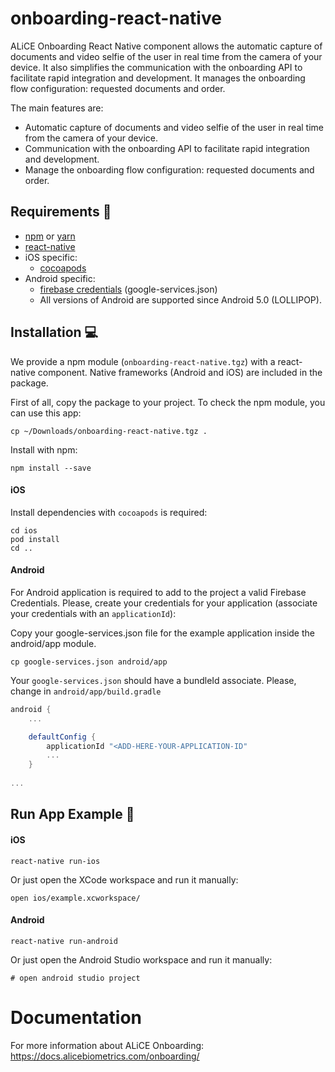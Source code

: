 # onboarding-react-native

ALiCE Onboarding React Native component allows the automatic capture of documents and video selfie of the user in real time from the camera of your device. It also simplifies the communication with the onboarding API to facilitate rapid integration and development. It manages the onboarding flow configuration: requested documents and order.

The main features are:

- Automatic capture of documents and video selfie of the user in real time from the camera of your device.
- Communication with the onboarding API to facilitate rapid integration and development.
- Manage the onboarding flow configuration: requested documents and order.

## Requirements :hammer:

* [npm](https://docs.npmjs.com/downloading-and-installing-node-js-and-npm) or [yarn](https://classic.yarnpkg.com/en/docs/install/)
* [react-native](https://facebook.github.io/react-native/docs/getting-started)
* iOS specific:
  * [cocoapods](https://guides.cocoapods.org/using/getting-started.html)
* Android specific:
  * [firebase credentials](https://firebase.google.com/docs/android/setup) (google-services.json)
  * All versions of Android are supported since Android 5.0 (LOLLIPOP).

## Installation :computer:

We provide a npm module (`onboarding-react-native.tgz`) with a react-native component. Native frameworks (Android and iOS) are included in the package.

First of all, copy the package to your project. To check the npm module, you can use this app:

```console
cp ~/Downloads/onboarding-react-native.tgz .
```

Install with npm:

```console
npm install --save
```

#### iOS

Install dependencies with `cocoapods` is required:

```console
cd ios
pod install
cd ..
```

#### Android

For Android application is required to add to the project a valid Firebase Credentials. Please, create your credentials for your application (associate your credentials with an `applicationId`):

Copy your google-services.json file for the example application inside the android/app module.

```console
cp google-services.json android/app
```

Your `google-services.json` should have a bundleId associate. Please, change in `android/app/build.gradle`

```gradle
android {
    ...

    defaultConfig {
        applicationId "<ADD-HERE-YOUR-APPLICATION-ID"
        ...
    }
    
...
```


## Run App Example :calling:

#### iOS

```console
react-native run-ios
```

Or just open the XCode workspace and run it manually:

```console
open ios/example.xcworkspace/
```

#### Android

```console
react-native run-android
```

Or just open the Android Studio workspace and run it manually:

```console
# open android studio project
```

# Documentation

For more information about ALiCE Onboarding:  https://docs.alicebiometrics.com/onboarding/
